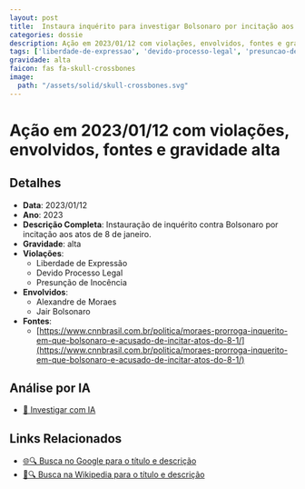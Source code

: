 ```yaml
---
layout: post
title:  Instaura inquérito para investigar Bolsonaro por incitação aos atos de 8/1
categories: dossie
description: Ação em 2023/01/12 com violações, envolvidos, fontes e gravidade alta
tags: ['liberdade-de-expressao', 'devido-processo-legal', 'presuncao-de-inocencia', 'alexandre-de-moraes', 'jair-bolsonaro', 'gravidade-alta']
gravidade: alta
faicon: fas fa-skull-crossbones
image:
  path: "/assets/solid/skull-crossbones.svg"
---
```


# Ação em 2023/01/12 com violações, envolvidos, fontes e gravidade alta

## Detalhes
- **Data**: 2023/01/12
- **Ano**: 2023
- **Descrição Completa**: Instauração de inquérito contra Bolsonaro por incitação aos atos de 8 de janeiro.
- **Gravidade**: alta <i class="fas fa-skull-crossbones fa-2x"></i>
- **Violações**:
  - Liberdade de Expressão
  - Devido Processo Legal
  - Presunção de Inocência
- **Envolvidos**:
  - Alexandre de Moraes
  - Jair Bolsonaro
- **Fontes**:
  - [https://www.cnnbrasil.com.br/politica/moraes-prorroga-inquerito-em-que-bolsonaro-e-acusado-de-incitar-atos-do-8-1/](https://www.cnnbrasil.com.br/politica/moraes-prorroga-inquerito-em-que-bolsonaro-e-acusado-de-incitar-atos-do-8-1/)

## Análise por IA
- [🤖 Investigar com IA](https://www.perplexity.ai/search?q=%22Alexandre%20de%20Moraes%22%20Instaura%20inqu%C3%A9rito%20para%20investigar%20Bolsonaro%20por%20incita%C3%A7%C3%A3o%20aos%20atos%20de%208/1%20Instaura%C3%A7%C3%A3o%20de%20inqu%C3%A9rito%20contra%20Bolsonaro%20por%20incita%C3%A7%C3%A3o%20aos%20atos%20de%208%20de%20janeiro.%20Liberdade%20de%20Express%C3%A3o%20Devido%20Processo%20Legal%20Presun%C3%A7%C3%A3o%20de%20Inoc%C3%AAncia%202023%20gravidade%20alta)

## Links Relacionados
- [🌐🔍 Busca no Google para o título e descrição](https://www.google.com/search?q=%22Alexandre%20de%20Moraes%22%20Instaura%20inqu%C3%A9rito%20para%20investigar%20Bolsonaro%20por%20incita%C3%A7%C3%A3o%20aos%20atos%20de%208/1%20Instaura%C3%A7%C3%A3o%20de%20inqu%C3%A9rito%20contra%20Bolsonaro%20por%20incita%C3%A7%C3%A3o%20aos%20atos%20de%208%20de%20janeiro.%20Liberdade%20de%20Express%C3%A3o%20Devido%20Processo%20Legal%20Presun%C3%A7%C3%A3o%20de%20Inoc%C3%AAncia%202023%20gravidade%20alta)
- [📖🔍 Busca na Wikipedia para o título e descrição](https://pt.wikipedia.org/w/index.php?search=%22Alexandre%20de%20Moraes%22%20Instaura%20inqu%C3%A9rito%20para%20investigar%20Bolsonaro%20por%20incita%C3%A7%C3%A3o%20aos%20atos%20de%208/1%20Instaura%C3%A7%C3%A3o%20de%20inqu%C3%A9rito%20contra%20Bolsonaro%20por%20incita%C3%A7%C3%A3o%20aos%20atos%20de%208%20de%20janeiro.%20Liberdade%20de%20Express%C3%A3o%20Devido%20Processo%20Legal%20Presun%C3%A7%C3%A3o%20de%20Inoc%C3%AAncia%202023%20gravidade%20alta)

